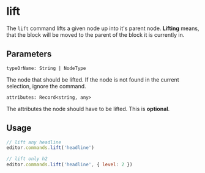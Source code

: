 # lift
The `lift` command lifts a given node up into it's parent node. **Lifting** means, that the block will be moved to the parent of the block it is currently in.

## Parameters
`typeOrName: String | NodeType`

The node that should be lifted. If the node is not found in the current selection, ignore the command.

`attributes: Record<string, any>`

The attributes the node should have to be lifted. This is **optional**.

## Usage
```js
// lift any headline
editor.commands.lift('headline')

// lift only h2
editor.commands.lift('headline', { level: 2 })
```
